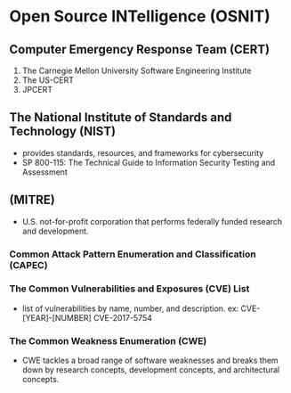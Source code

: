 # Open Source INTelligence (OSNIT)

## Computer Emergency Response Team (CERT)
1. The Carnegie Mellon University Software Engineering Institute
2. The US-CERT
3. JPCERT

## The National Institute of Standards and Technology (NIST)
- provides standards, resources, and frameworks for cybersecurity
- SP 800-115: The Technical Guide to Information Security Testing and Assessment


##  (MITRE)
- U.S. not-for-profit corporation that performs federally funded research and development.

### Common Attack Pattern Enumeration and Classification (CAPEC) 

### The Common Vulnerabilities and Exposures (CVE) List
- list of vulnerabilities by name, number, and description.
ex:	CVE-[YEAR]-[NUMBER]
	CVE-2017-5754
	
### The Common Weakness Enumeration (CWE)
- CWE tackles a broad range of software weaknesses and breaks them down by research concepts, development concepts, and architectural concepts.
